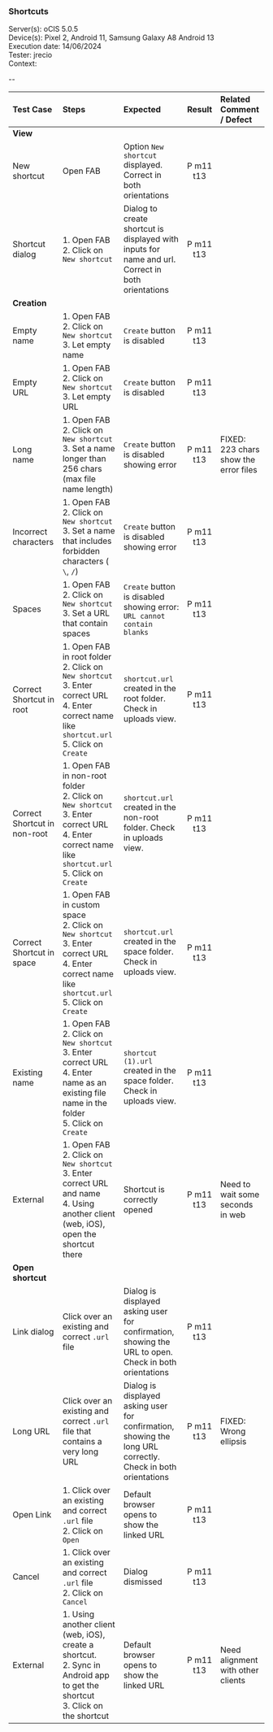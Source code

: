 ### Shortcuts

Server(s): oCIS 5.0.5 <br>
Device(s): Pixel 2, Android 11, Samsung Galaxy A8 Android 13<br>
Execution date: 14/06/2024<br>
Tester: jrecio <br>
Context: <br>
 
--

 
| Test Case | Steps | Expected | Result | Related Comment / Defect | 
| :-------- | :---- | :------- | :----: | :------------------------- | 
|**View**||||||
| New shortcut | Open FAB | Option `New shortcut` displayed. Correct in both orientations | P m11 t13 |  |
| Shortcut dialog | 1. Open FAB<br>2. Click on `New shortcut` | Dialog to create shortcut is displayed with inputs for name and url. Correct in both orientations |  P m11 t13 |  |
|**Creation**||||||
| Empty name | 1. Open FAB<br>2. Click on `New shortcut`<br>3. Let empty name  | `Create` button is disabled | P m11 t13 |  |
| Empty URL | 1. Open FAB<br>2. Click on `New shortcut`<br>3. Let empty URL  | `Create` button is disabled | P m11 t13 |  |
| Long name | 1. Open FAB<br>2. Click on `New shortcut`<br>3. Set a name longer than 256 chars (max file name length) | `Create` button is disabled showing error | P m11 t13 | FIXED: 223 chars show the error files |
| Incorrect characters | 1. Open FAB<br>2. Click on `New shortcut`<br>3. Set a name that includes forbidden characters ( `\`, `/`) | `Create` button is disabled showing error| P m11 t13 |  |
| Spaces | 1. Open FAB<br>2. Click on `New shortcut`<br>3. Set a URL that contain spaces | `Create` button is disabled showing error:<br>`URL cannot contain blanks`| P m11 t13 |  |
| Correct Shortcut in root | 1. Open FAB in root folder<br>2. Click on `New shortcut`<br>3. Enter correct URL<br>4. Enter correct name like `shortcut.url`<br>5. Click on `Create`  | `shortcut.url` created in the root folder. Check in uploads view. |  P m11 t13 |  |
| Correct Shortcut in non-root | 1. Open FAB in non-root folder<br>2. Click on `New shortcut`<br>3. Enter correct URL<br>4. Enter correct name like `shortcut.url`<br>5. Click on `Create`  | `shortcut.url` created in the non-root folder. Check in uploads view.  |  P m11 t13 |  |
| Correct Shortcut in space | 1. Open FAB in custom space<br>2. Click on `New shortcut`<br>3. Enter correct URL<br>4. Enter correct name like `shortcut.url`<br>5. Click on `Create`  | `shortcut.url` created in the space folder. Check in uploads view.  | P m11 t13 |  |
| Existing name | 1. Open FAB<br>2. Click on `New shortcut`<br>3. Enter correct URL<br>4. Enter name as an existing file name in the folder<br>5. Click on `Create` | `shortcut (1).url` created in the space folder. Check in uploads view.  | P m11 t13 |  |
| External | 1. Open FAB <br>2. Click on `New shortcut`<br>3. Enter correct URL and name<br>4. Using another client (web, iOS), open the shortcut there | Shortcut is correctly opened | P m11 t13 | Need to wait some seconds in web |  |
|**Open shortcut**||||||
| Link dialog | Click over an existing and correct `.url` file | Dialog is displayed asking user for confirmation, showing the URL to open. Check in both orientations | P m11 t13 |  |
| Long URL | Click over an existing and correct `.url` file that contains a very long URL | Dialog is displayed asking user for confirmation, showing the long URL correctly. Check in both orientations | P m11 t13 | FIXED: Wrong ellipsis |
| Open Link | 1. Click over an existing and correct `.url` file<br>2. Click on `Open` | Default browser opens to show the linked URL | P m11 t13 |  |
| Cancel | 1. Click over an existing and correct `.url` file<br>2. Click on `Cancel` | Dialog dismissed | P m11 t13 |  |
| External | 1. Using another client (web, iOS), create a shortcut.<br>2. Sync in Android app to get the shortcut<br>3. Click on the shortcut | Default browser opens to show the linked URL | P m11 t13 | Need alignment with other clients |  |
